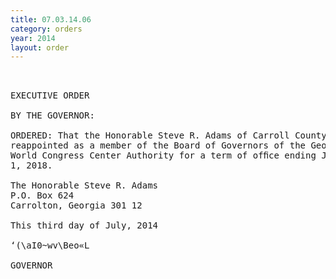 ```yaml
---
title: 07.03.14.06
category: orders
year: 2014
layout: order
---
```


<pre> 

EXECUTIVE ORDER

BY THE GOVERNOR:

ORDERED: That the Honorable Steve R. Adams of Carroll County, Georgia, is
reappointed as a member of the Board of Governors of the Georgia
World Congress Center Authority for a term of ofﬁce ending July
1, 2018.

The Honorable Steve R. Adams
P.O. Box 624
Carrolton, Georgia 301 12

This third day of July, 2014

‘(\aI0~wv\Beo«L

GOVERNOR

</pre>
